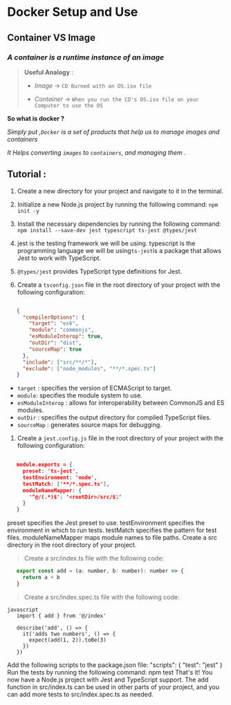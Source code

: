 # Docker  Setup and Use




## Container VS Image 

###  _A container is a runtime instance of an image_

> 
> **Useful Analogy** :
>  
> + _Image_ -> `CD Burned with an OS.iso file`
> 
> + _Container_ -> `When you run the CD's OS.iso file on your Computer to use the OS` 
>

**So what is docker ?**

_Simply put ,`Docker` is a set of products that help us to manage images and containers_

  _It Helps converting `images` to `containers`, and managing them ._

## Tutorial : 

1. Create a new directory for your project and navigate to it in the terminal.

1. Initialize a new Node.js project by running the following command: 
`npm init -y`

1. Install the necessary dependencies by running the following command: 
`npm install --save-dev jest typescript ts-jest @types/jest`

1. jest is the testing framework we will be using.
typescript is the programming language we will be using`ts-jest`is a package that allows Jest to work with TypeScript.

1. `@types/jest`
 provides TypeScript type definitions for Jest.

1. Create a `tsconfig.json`
 file in the root directory of your project with the following configuration:
 
```json

   {
     "compilerOptions": {
       "target": "es6",
       "module": "commonjs",
       "esModuleInterop": true,
       "outDir": "dist",
       "sourceMap": true
     },
     "include": ["src/**/*"],
     "exclude": ["node_modules", "**/*.spec.ts"]
   }
```
+  `target` :
 specifies the version of ECMAScript to target.  
+ `module`:
 specifies the module system to use.
+ `esModuleInterop` :
 allows for interoperability between CommonJS and ES modules.
+ `outDir` :
 specifies the output directory for compiled TypeScript files.
+ `sourceMap` :
 generates source maps for debugging.

1. Create a 
`jest.config.js` 
 file in the root directory of your project with the following configuration:
 
```json
 
   module.exports = {
     preset: 'ts-jest',
     testEnvironment: 'node',
     testMatch: ['**/*.spec.ts'],
     moduleNameMapper: {
       '^@/(.*)$': '<rootDir>/src/$1'
     }
   }
```
preset
 specifies the Jest preset to use.
testEnvironment
 specifies the environment in which to run tests.
testMatch
 specifies the pattern for test files.
moduleNameMapper
 maps module names to file paths.
Create a 
src
 directory in the root directory of your project.

>Create a 
>src/index.ts
>file with the following code:

```javascript
   export const add = (a: number, b: number): number => {
     return a + b
   }
```
> Create a src/index.spec.ts file with the following code:

```
javascript
   import { add } from '@/index'

   describe('add', () => {
     it('adds two numbers', () => {
       expect(add(1, 2)).toBe(3)
     })
   })

```
Add the following scripts to the 
package.json
 file:
   "scripts": {
     "test": "jest"
   }
Run the tests by running the following command: 
npm test
That's it! You now have a Node.js project with Jest and TypeScript support. The 
add
 function in 
src/index.ts
 can be used in other parts of your project, and you can add more tests to 
src/index.spec.ts
 as needed.